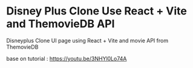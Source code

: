 # Disney Plus Clone Use React + Vite and ThemovieDB API

Disneyplus Clone UI page using React + Vite and movie API from ThemovieDB

base on tutorial : https://youtu.be/3NHYl0Lo74A
